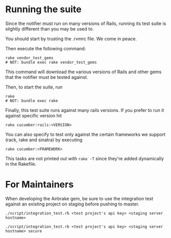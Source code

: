 Running the suite
=================

Since the notifier must run on many versions of Rails, running its test suite is slightly different than you may be used to.

You should start by trusting the .rvmrc file. We come in peace.

Then execute the following command:

    rake vendor_test_gems
    # NOT: bundle exec rake vendor_test_gems

This command will download the various versions of Rails and other gems that the notifier must be tested against.

Then, to start the suite, run

    rake
    # NOT: bundle exec rake

Finally, this test suite runs against many rails versions. If you
prefer to run it against specific version hit

    rake cucumber:rails:<VERSION>

You can also specify to test only against the certain frameworks we
support (rack, rake and sinatra) by executing

    rake cucumber:<FRAMEWORK>

This tasks are not printed out with `rake -T` since they're added
dynamically in the Rakefile.


For Maintainers
================

When developing the Airbrake gem, be sure to use the integration test against an existing project on staging before pushing to master.

    ./script/integration_test.rb <test project's api key> <staging server hostname>

    ./script/integration_test.rb <test project's api key> <staging server hostname> secure
